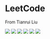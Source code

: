 # LeetCode

From Tianrui Liu

[![](https://img.shields.io/badge/language-C++-green.svg)]()
[![](https://img.shields.io/badge/language-Python-red.svg)]()
[![](https://img.shields.io/badge/language-Java-blue.svg)]()
[![](https://img.shields.io/badge/language-Go-red.svg)]()
[![](https://img.shields.io/badge/language-Php-pink.svg)]()
[![](https://img.shields.io/badge/language-JavaScript-yellow.svg)]()

